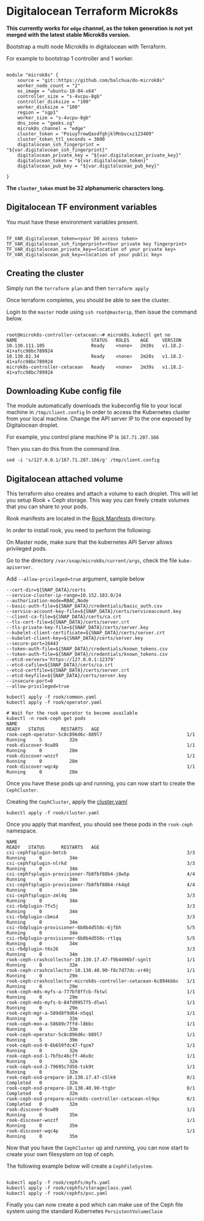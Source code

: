 # Digitalocean Terraform Microk8s

**This currently works for `edge` channel, as the token generation is not yet merged with the latest stable Microk8s version.**

Bootstrap a multi node Microk8s in digitalocean with Terraform.

For example to bootstrap 1 controller and 1 worker.

```hcl

module "microk8s" {
    source = "git::https://github.com/balchua/do-microk8s"
    worker_node_count = "2"
    os_image = "ubuntu-18-04-x64"
    controller_size = "s-4vcpu-8gb"
    controller_disksize = "100"
    worker_disksize = "100"
    region = "sgp1"
    worker_size = "s-4vcpu-8gb"
    dns_zone = "geeks.sg"
    microk8s_channel = "edge"
    cluster_token = "PoiuyTrewQasdfghjklMnbvcxz123409"
    cluster_token_ttl_seconds = 3600    
    digitalocean_ssh_fingerprint = "${var.digitalocean_ssh_fingerprint}"
    digitalocean_private_key = "${var.digitalocean_private_key}"
    digitalocean_token = "${var.digitalocean_token}"
    digitalocean_pub_key = "${var.digitalocean_pub_key}"

}

```

**The `cluster_token` must be 32 alphanumeric characters long.**

## Digitalocean TF environment variables

You must have these environment variables present.

```shell

TF_VAR_digitalocean_token=<your DO access token>
TF_VAR_digitalocean_ssh_fingerprint=<Your private key fingerprint>
TF_VAR_digitalocean_private_key=<location of your private key>
TF_VAR_digitalocean_pub_key=<location of your public key>

```

## Creating the cluster

Simply run the `terraform plan` and then `terraform apply`

Once terraform completes, you should be able to see the cluster.

Login to the `master` node using `ssh root@masterip`, then issue the command below.

```shell

root@microk8s-controller-cetacean:~# microk8s.kubectl get no
NAME                           STATUS   ROLES    AGE     VERSION
10.130.111.105                 Ready    <none>   2m30s   v1.18.2-41+afcc98bc789924
10.130.82.34                   Ready    <none>   2m20s   v1.18.2-41+afcc98bc789924
microk8s-controller-cetacean   Ready    <none>   2m39s   v1.18.2-41+afcc98bc789924

```

## Downloading Kube config file

The module automatically downloads the kubeconfig file to your local machine in `/tmp/client.config`
In order to access the Kubernetes cluster from your local machine.
Change the API server IP to the one exposed by Digitalocean droplet.

For example, you control plane machine IP is `167.71.207.166`

Then you can do this from the command line.

`sed -i 's/127.0.0.1/167.71.207.166/g' /tmp/client.config`

## Digitalocean attached volume

This terraform also creates and attach a volume to each droplet.  This will let you setup Rook + Ceph storage.  This way you can freely create volumes that you can share to your pods.

Rook manifests are located in the [Rook Manifests](rook/cephfs/) directory.

In order to install rook, you need to perform the following:

On Master node, make sure that the kubernetes API Server allows privileged pods.

Go to the directory `/var/snap/microk8s/current/args`, check the file `kube-apiserver`.

Add `--allow-privileged=true` argument, sample below

```shell
--cert-dir=${SNAP_DATA}/certs
--service-cluster-ip-range=10.152.183.0/24
--authorization-mode=RBAC,Node
--basic-auth-file=${SNAP_DATA}/credentials/basic_auth.csv
--service-account-key-file=${SNAP_DATA}/certs/serviceaccount.key
--client-ca-file=${SNAP_DATA}/certs/ca.crt
--tls-cert-file=${SNAP_DATA}/certs/server.crt
--tls-private-key-file=${SNAP_DATA}/certs/server.key
--kubelet-client-certificate=${SNAP_DATA}/certs/server.crt
--kubelet-client-key=${SNAP_DATA}/certs/server.key
--secure-port=16443
--token-auth-file=${SNAP_DATA}/credentials/known_tokens.csv
--token-auth-file=${SNAP_DATA}/credentials/known_tokens.csv
--etcd-servers='https://127.0.0.1:12379'
--etcd-cafile=${SNAP_DATA}/certs/ca.crt
--etcd-certfile=${SNAP_DATA}/certs/server.crt
--etcd-keyfile=${SNAP_DATA}/certs/server.key
--insecure-port=0
--allow-privileged=true
```

```shell
kubectl apply -f rook/common.yaml
kubectl apply -f rook/operator.yaml

# Wait for the rook operator to become available
kubectl -n rook-ceph get pods
NAME                                                              READY   STATUS      RESTARTS   AGE
rook-ceph-operator-5c8c896d6c-889l7                               1/1     Running     5          32m
rook-discover-9cw89                                               1/1     Running     0          28m
rook-discover-wnzzf                                               1/1     Running     0          28m
rook-discover-wqc4p                                               1/1     Running     0          28m
```

Once you have these pods up and running, you can now start to create the `CephCluster`.

Creating the `CephCluster`, apply the [cluster.yaml](rook/cluster.yaml)

`kubectl apply -f rook/cluster.yaml`

Once you apply that manifest, you should see these pods in the `rook-ceph` namespace.

```shell
NAME                                                              READY   STATUS      RESTARTS   AGE
csi-cephfsplugin-bmtcb                                            3/3     Running     0          34m
csi-cephfsplugin-nlrkd                                            3/3     Running     0          34m
csi-cephfsplugin-provisioner-7b8fbf88b4-j8w5p                     4/4     Running     0          34m
csi-cephfsplugin-provisioner-7b8fbf88b4-rk4qd                     4/4     Running     0          34m
csi-cephfsplugin-zml4q                                            3/3     Running     0          34m
csi-rbdplugin-7fx5j                                               3/3     Running     0          34m
csi-rbdplugin-cbms4                                               3/3     Running     0          34m
csi-rbdplugin-provisioner-6b8b4d558c-6jfbh                        5/5     Running     0          34m
csi-rbdplugin-provisioner-6b8b4d558c-rtlqq                        5/5     Running     0          34m
csi-rbdplugin-t6s26                                               3/3     Running     0          34m
rook-ceph-crashcollector-10.130.17.47-f9b4496bf-sgnlt             1/1     Running     0          32m
rook-ceph-crashcollector-10.130.40.90-f8c7d77dc-vr49j             1/1     Running     0          29m
rook-ceph-crashcollector-microk8s-controller-cetacean-6c894kbbc   1/1     Running     0          29m
rook-ceph-mds-myfs-a-777bf8ffcb-fktwl                             1/1     Running     0          29m
rook-ceph-mds-myfs-b-84fd995775-dlwsl                             1/1     Running     0          29m
rook-ceph-mgr-a-589d8f9d64-n5qql                                  1/1     Running     0          33m
rook-ceph-mon-a-58689c7ffd-l8bbc                                  1/1     Running     0          33m
rook-ceph-operator-5c8c896d6c-889l7                               1/1     Running     5          39m
rook-ceph-osd-0-6b659fdc47-fqzm7                                  1/1     Running     0          32m
rook-ceph-osd-1-7bfbc46cff-46v8c                                  1/1     Running     0          32m
rook-ceph-osd-2-79695c7d56-tsk9t                                  1/1     Running     0          32m
rook-ceph-osd-prepare-10.130.17.47-c5lk9                          0/1     Completed   0          32m
rook-ceph-osd-prepare-10.130.40.90-ttgbr                          0/1     Completed   0          32m
rook-ceph-osd-prepare-microk8s-controller-cetacean-nl9qx          0/1     Completed   0          32m
rook-discover-9cw89                                               1/1     Running     0          35m
rook-discover-wnzzf                                               1/1     Running     0          35m
rook-discover-wqc4p                                               1/1     Running     0          35m
```

Now that you have the `CephCluster` up and running, you can now start to create your own filesystem on top of ceph.

The following example below will create a `CephFileSystem`.

```shell

kubectl apply -f rook/cephfs/myfs.yaml
kubectl apply -f rook/cephfs/storageclass.yaml
kubectl apply -f rook/cephfs/pvc.yaml
```

Finally you can now create a pod which can make use of the Ceph file system using the standard Kubernetes `PersistentVolumeClaim`


